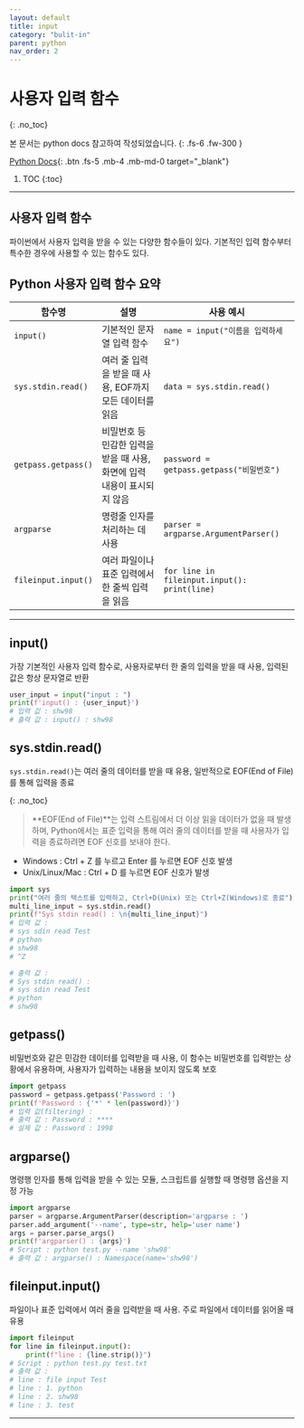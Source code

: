 ```yaml
---
layout: default
title: input
category: "bulit-in"
parent: python
nav_order: 2
---
```


# 사용자 입력 함수
{: .no_toc}

본 문서는 python docs 참고하여 작성되었습니다.
{: .fs-6 .fw-300 }

[Python Docs][python docs]{: .btn .fs-5 .mb-4 .mb-md-0 target="_blank"}

1. TOC
{:toc}

---

## 사용자 입력 함수
파이썬에서 사용자 입력을 받을 수 있는 다양한 함수들이 있다. 기본적인 입력 함수부터 특수한 경우에 사용할 수 있는 함수도 있다.

## Python 사용자 입력 함수 요약

| 함수명                | 설명                                                      | 사용 예시                                 |
|----------------------|----------------------------------------------------------|------------------------------------------|
| `input()`            | 기본적인 문자열 입력 함수                                      | `name = input("이름을 입력하세요")`         |
| `sys.stdin.read()`    | 여러 줄 입력을 받을 때 사용, EOF까지 모든 데이터를 읽음                         | `data = sys.stdin.read()`                |
| `getpass.getpass()`   | 비밀번호 등 민감한 입력을 받을 때 사용, 화면에 입력 내용이 표시되지 않음               | `password = getpass.getpass("비밀번호")`    |
| `argparse`           | 명령줄 인자를 처리하는 데 사용                                   | `parser = argparse.ArgumentParser()`     |
| `fileinput.input()`   | 여러 파일이나 표준 입력에서 한 줄씩 입력을 읽음                              | `for line in fileinput.input(): print(line)` |

---

## input()
가장 기본적인 사용자 입력 함수로, 사용자로부터 한 줄의 입력을 받을 때 사용, 입력된 값은 항상 문자열로 반환

```py
user_input = input("input : ")
print(f'input() : {user_input}')
# 입력 값 : shw98
# 출력 값 : input() : shw98
```

## sys.stdin.read()
`sys.stdin.read()`는 여러 줄의 데이터를 받을 때 유용, 일반적으로 EOF(End of File)를 통해 입력을 종료

{: .no_toc}
> **EOF(End of File)**는 입력 스트림에서 더 이상 읽을 데이터가 없을 때 발생하며, Python에서는 표준 입력을 통해 여러 줄의 데이터를 받을 때 사용자가 입력을 종료하려면 EOF 신호를 보내야 한다.
- Windows : Ctrl + Z 를 누르고 Enter 를 누르면 EOF 신호 발생
- Unix/Linux/Mac : Ctrl + D 를 누르면 EOF 신호가 발생

```py
import sys
print("여러 줄의 텍스트를 입력하고, Ctrl+D(Unix) 또는 Ctrl+Z(Windows)로 종료")
multi_line_input = sys.stdin.read()
print(f"Sys stdin read() : \n{multi_line_input}")
# 입력 값 :
# sys sdin read Test
# python
# shw98
# ^Z

# 출력 값 : 
# Sys stdin read() : 
# sys sdin read Test
# python
# shw98
```

## getpass()
비밀번호와 같은 민감한 데이터를 입력받을 때 사용, 이 함수는 비밀번호를 입력받는 상황에서 유용하며, 사용자가 입력하는 내용을 보이지 않도록 보호

```py
import getpass
password = getpass.getpass('Password : ')
print(f'Password : {'*' * len(password)}')
# 입력 값(filtering) : 
# 출력 값 : Password : ****
# 실제 값 : Password : 1998
```

## argparse()
명령행 인자를 통해 입력을 받을 수 있는 모듈, 스크립트를 실행할 때 명령행 옵션을 지정 가능

```py
import argparse
parser = argparse.ArgumentParser(description='argparse : ')
parser.add_argument('--name', type=str, help='user name')
args = parser.parse_args()
print(f'argparser() : {args}')
# Script : python test.py --name 'shw98'
# 출력 값 : argparse() : Namespace(name='shw98')
```

## fileinput.input()
파일이나 표준 입력에서 여러 줄을 입력받을 때 사용. 주로 파일에서 데이터를 읽어올 때 유용

```py
import fileinput
for line in fileinput.input():
    print(f"line : {line.strip()}")
# Script : python test.py test.txt
# 출력 값 : 
# line : file input Test
# line : 1. python
# line : 2. shw98
# line : 3. test
```

---

[python docs]: https://docs.python.org/3/tutorial/index.html